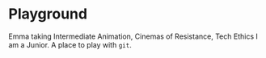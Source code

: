 # Playground
Emma taking Intermediate Animation, Cinemas of Resistance, Tech Ethics
I am a Junior.
A place to play with `git`.
